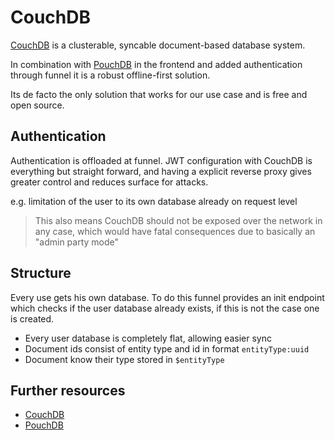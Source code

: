 # CouchDB

[CouchDB](https://couchdb.apache.org/) is a clusterable, syncable document-based database system.

In combination with [PouchDB](https://pouchdb.com/) in the frontend and added authentication through funnel it is a
robust offline-first solution.

Its de facto the only solution that works for our use case and is free and open source.

## Authentication

Authentication is offloaded at funnel. JWT configuration with CouchDB is everything but straight forward,
and having a explicit reverse proxy gives greater control and reduces surface for attacks.

e.g. limitation of the user to its own database already on request level

> This also means CouchDB should not be exposed over the network in any case, which
> would have fatal consequences due to basically an "admin party mode"

## Structure

Every use gets his own database. To do this funnel provides an init endpoint which checks if the user database already
exists, if this is not the case one is created.

- Every user database is completely flat, allowing easier sync
- Document ids consist of entity type and id in format `entityType:uuid`
- Document know their type stored in `$entityType`

## Further resources

- [CouchDB](https://couchdb.com/)
- [PouchDB](https://pouchdb.com/)
